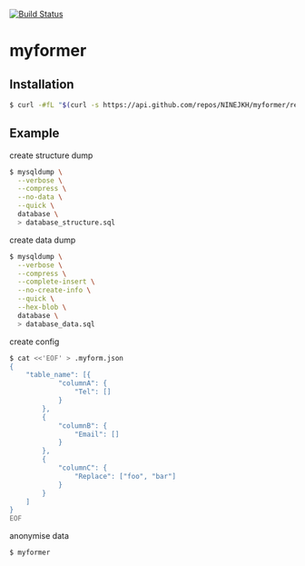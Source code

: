 [![Build Status](https://travis-ci.org/NINEJKH/myformer.svg?branch=master)](https://travis-ci.org/NINEJKH/myformer)

# myformer

## Installation

```bash
$ curl -#fL "$(curl -s https://api.github.com/repos/NINEJKH/myformer/releases/latest | grep 'browser_download_url' | sed -n 's/.*"\(http.*\)".*/\1/p')" | sudo tee /usr/local/bin/myformer > /dev/null && sudo chmod +x /usr/local/bin/myformer
```

## Example

create structure dump

```bash
$ mysqldump \
  --verbose \
  --compress \
  --no-data \
  --quick \
  database \
  > database_structure.sql
```

create data dump

```bash
$ mysqldump \
  --verbose \
  --compress \
  --complete-insert \
  --no-create-info \
  --quick \
  --hex-blob \
  database \
  > database_data.sql
```

create config

```bash
$ cat <<'EOF' > .myform.json
{
    "table_name": [{
            "columnA": {
                "Tel": []
            } 
        },
        {
            "columnB": {
                "Email": []
            }
        },
        {
            "columnC": {
                "Replace": ["foo", "bar"]
            }
        }
    ]
}
EOF
```

anonymise data

```bash
$ myformer
```
